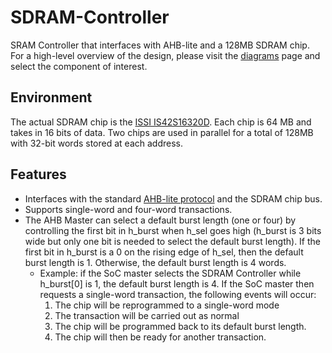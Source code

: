 # SDRAM-Controller
SRAM Controller that interfaces with AHB-lite and a 128MB SDRAM chip. For a high-level overview of the design, please visit the [diagrams](https://github.com/gcwill70/Hardware-Design/tree/master/SDRAM-Controller/Diagrams) page and select the component of interest.

## Environment
The actual SDRAM chip is the [ISSI IS42S16320D](http://www.issi.com/WW/pdf/42-45R-S_86400D-16320D-32160D.pdf). Each chip is 64 MB and takes in 16 bits of data. Two chips are used in parallel for a total of 128MB with 32-bit words stored at each address.

## Features
* Interfaces with the standard [AHB-lite protocol](http://mazsola.iit.uni-miskolc.hu/~drdani/docs_arm/IHI0033A_AMBA3_AHB_Lite.pdf) and the SDRAM chip bus.
* Supports single-word and four-word transactions.
* The AHB Master can select a default burst length (one or four) by controlling the first bit in h_burst when h_sel goes high (h_burst is 3 bits wide but only one bit is needed to select the default burst length). If the first bit in h_burst is a 0 on the rising edge of h_sel, then the default burst length is 1. Otherwise, the default burst length is 4 words. 
	* Example: if the SoC master selects the SDRAM Controller while h_burst[0] is 1, the default burst length is 4. If the SoC master then requests a single-word transaction, the following events will occur:
		1. The chip will be reprogrammed to a single-word mode
		2. The transaction will be carried out as normal
		3. The chip will be programmed back to its default burst length.
		4. The chip will then be ready for another transaction.
